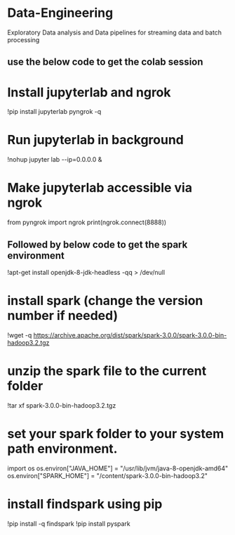 # Data-Engineering
Exploratory Data analysis and Data pipelines for streaming data and batch processing

## use the below code to get the colab session

# Install jupyterlab and ngrok
!pip install jupyterlab pyngrok -q

# Run jupyterlab in background
!nohup jupyter lab --ip=0.0.0.0 &

# Make jupyterlab accessible via ngrok
from pyngrok import ngrok
print(ngrok.connect(8888))

## Followed by below code to get the spark environment

!apt-get install openjdk-8-jdk-headless -qq > /dev/null

# install spark (change the version number if needed)
!wget -q https://archive.apache.org/dist/spark/spark-3.0.0/spark-3.0.0-bin-hadoop3.2.tgz

# unzip the spark file to the current folder
!tar xf spark-3.0.0-bin-hadoop3.2.tgz

# set your spark folder to your system path environment. 
import os
os.environ["JAVA_HOME"] = "/usr/lib/jvm/java-8-openjdk-amd64"
os.environ["SPARK_HOME"] = "/content/spark-3.0.0-bin-hadoop3.2"


# install findspark using pip
!pip install -q findspark
!pip install pyspark